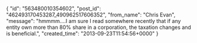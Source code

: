  {
   "id": "563480010354602",
   "post_id": "462493170453287_490962517606352",
   "from_name": "Chris Evan",
   "message": "hmmmm....I am sure I read somewhere recently that if any entity own more than 80% share in a corporation, the taxation changes and is beneficial.",
   "created_time": "2013-09-23T11:54:56+0000"
 }
